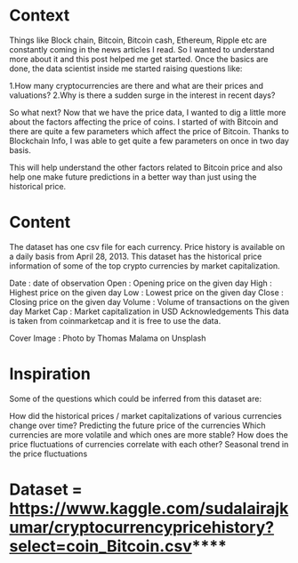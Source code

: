 # Context
Things like Block chain, Bitcoin, Bitcoin cash, Ethereum, Ripple etc are constantly coming in the news articles I read. So I wanted to understand more about it and this post helped me get started. Once the basics are done, the data scientist inside me started raising questions like:

1.How many cryptocurrencies are there and what are their prices and valuations?
2.Why is there a sudden surge in the interest in recent days?

So what next?
Now that we have the price data, I wanted to dig a little more about the factors affecting the price of coins. I started of with Bitcoin and there are quite a few parameters which affect the price of Bitcoin. Thanks to Blockchain Info, I was able to get quite a few parameters on once in two day basis.

This will help understand the other factors related to Bitcoin price and also help one make future predictions in a better way than just using the historical price.

# Content
The dataset has one csv file for each currency. Price history is available on a daily basis from April 28, 2013. This dataset has the historical price information of some of the top crypto currencies by market capitalization.

Date : date of observation
Open : Opening price on the given day
High : Highest price on the given day
Low : Lowest price on the given day
Close : Closing price on the given day
Volume : Volume of transactions on the given day
Market Cap : Market capitalization in USD
Acknowledgements
This data is taken from coinmarketcap and it is free to use the data.

Cover Image : Photo by Thomas Malama on Unsplash

# Inspiration
Some of the questions which could be inferred from this dataset are:

How did the historical prices / market capitalizations of various currencies change over time?
Predicting the future price of the currencies
Which currencies are more volatile and which ones are more stable?
How does the price fluctuations of currencies correlate with each other?
Seasonal trend in the price fluctuations

# Dataset = https://www.kaggle.com/sudalairajkumar/cryptocurrencypricehistory?select=coin_Bitcoin.csv****

